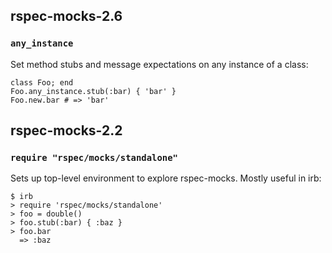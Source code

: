 ## rspec-mocks-2.6

### `any_instance`

Set method stubs and message expectations on any instance of a class:

    class Foo; end
    Foo.any_instance.stub(:bar) { 'bar' }
    Foo.new.bar # => 'bar'

## rspec-mocks-2.2

### `require "rspec/mocks/standalone"`

Sets up top-level environment to explore rspec-mocks. Mostly useful in irb:

    $ irb
    > require 'rspec/mocks/standalone'
    > foo = double()
    > foo.stub(:bar) { :baz }
    > foo.bar
      => :baz
